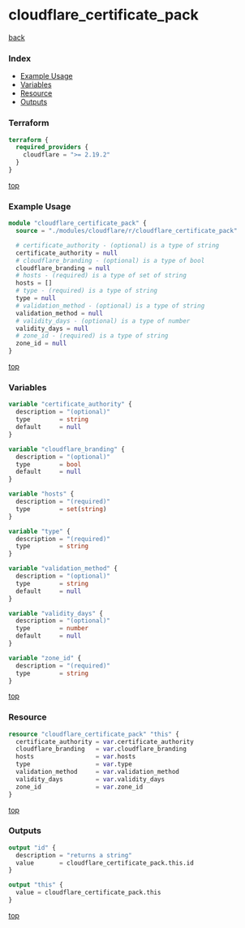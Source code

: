 # cloudflare_certificate_pack

[back](../cloudflare.md)

### Index

- [Example Usage](#example-usage)
- [Variables](#variables)
- [Resource](#resource)
- [Outputs](#outputs)

### Terraform

```terraform
terraform {
  required_providers {
    cloudflare = ">= 2.19.2"
  }
}
```

[top](#index)

### Example Usage

```terraform
module "cloudflare_certificate_pack" {
  source = "./modules/cloudflare/r/cloudflare_certificate_pack"

  # certificate_authority - (optional) is a type of string
  certificate_authority = null
  # cloudflare_branding - (optional) is a type of bool
  cloudflare_branding = null
  # hosts - (required) is a type of set of string
  hosts = []
  # type - (required) is a type of string
  type = null
  # validation_method - (optional) is a type of string
  validation_method = null
  # validity_days - (optional) is a type of number
  validity_days = null
  # zone_id - (required) is a type of string
  zone_id = null
}
```

[top](#index)

### Variables

```terraform
variable "certificate_authority" {
  description = "(optional)"
  type        = string
  default     = null
}

variable "cloudflare_branding" {
  description = "(optional)"
  type        = bool
  default     = null
}

variable "hosts" {
  description = "(required)"
  type        = set(string)
}

variable "type" {
  description = "(required)"
  type        = string
}

variable "validation_method" {
  description = "(optional)"
  type        = string
  default     = null
}

variable "validity_days" {
  description = "(optional)"
  type        = number
  default     = null
}

variable "zone_id" {
  description = "(required)"
  type        = string
}
```

[top](#index)

### Resource

```terraform
resource "cloudflare_certificate_pack" "this" {
  certificate_authority = var.certificate_authority
  cloudflare_branding   = var.cloudflare_branding
  hosts                 = var.hosts
  type                  = var.type
  validation_method     = var.validation_method
  validity_days         = var.validity_days
  zone_id               = var.zone_id
}
```

[top](#index)

### Outputs

```terraform
output "id" {
  description = "returns a string"
  value       = cloudflare_certificate_pack.this.id
}

output "this" {
  value = cloudflare_certificate_pack.this
}
```

[top](#index)